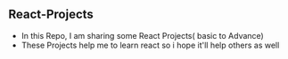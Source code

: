 ## React-Projects

- In this Repo, I am sharing some React Projects( basic to Advance)
- These Projects help me to learn react so i hope it'll help others as well

